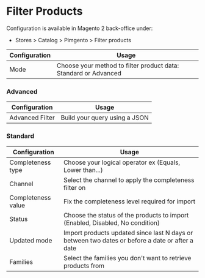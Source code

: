 # Filter Products

Configuration is available in Magento 2 back-office under:
* Stores > Catalog > Pimgento > Filter products

| Configuration                 | Usage                                                                                         |
|-------------------------------|-----------------------------------------------------------------------------------------------|
| Mode                          | Choose your method to filter product data: Standard or Advanced                               |

### Advanced

| Configuration                 | Usage                                                                                          |
|-------------------------------|------------------------------------------------------------------------------------------------|
| Advanced Filter               | Build your query using a JSON                                                                  |

### Standard

| Configuration                 | Usage                                                                                          |
|-------------------------------|------------------------------------------------------------------------------------------------|
| Completeness type             | Choose your logical operator ex (Equals, Lower than...)                                        |
| Channel                       | Select the channel to apply the completeness filter on                                         |
| Completeness value            | Fix the completeness level required for import                                                 |
| Status                        | Choose the status of the products to import (Enabled, Disabled, No condition)                  |
| Updated mode                  | Import products updated since last N days or between two dates or before a date or after a date|
| Families                      | Select the families you don't want to retrieve products from                                   |